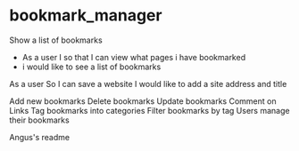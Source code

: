 # bookmark_manager

Show a list of bookmarks
* As a user I so that I can view what pages i have bookmarked
* i would like to see a list of bookmarks

As a user
So I can save a website
I would like to add a site address and title


Add new bookmarks
Delete bookmarks
Update bookmarks
Comment on Links
Tag bookmarks into categories
Filter bookmarks by tag
Users manage their bookmarks  

Angus's readme
